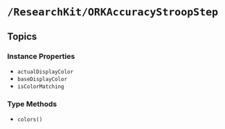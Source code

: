 # ``/ResearchKit/ORKAccuracyStroopStep``

<!-- The content below this line is auto-generated and is redundant. You should either incorporate it into your content above this line or delete it. -->

## Topics

### Instance Properties

- ``actualDisplayColor``
- ``baseDisplayColor``
- ``isColorMatching``

### Type Methods

- ``colors()``